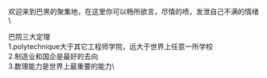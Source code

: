 欢迎来到巴黑的聚集地，在这里你可以畅所欲言，尽情的喷，发泄自己不满的情绪\

巴院三大定理\
1.polytechnique大于其它工程师学院，远大于世界上任意一所学校\
2.制造业和国企是最好的去向\
3.数理能力是世界上最重要的能力\
